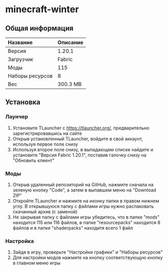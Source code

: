 # minecraft-winter

## Общая информация

| Название | Описание    |
| :-------- | :------- |
| Версия  | 1.20.1 |
| Загрузчик  | Fabric |
| Моды  | 115 |
| Наборы ресурсов  | 8 |
| Вес  | 300.3 MB |

## Установка

### Лаунчер
1. Установите TLauncher c https://tlauncher.org/, предварительно зарегистрировавшись на сайте
2. Открыв установленный TLauncher, войдите в свой аккаунт, используя первое поле снизу
3. Используя второе поле снизу, в выпадающем списке найдите и установите "Версия Fabric 1.20.1", поставив галочку снизу на "Обновить клиент"

### Моды
1. Открыв удаленный репозиторий на GitHub, нажмите сначала на зеленую кнопку "Code", а затем в выпавшем меню на "Download ZIP"
2. Откройте TLauncher и нажмите на иконку папки в правом нижнем углу. В открывшуюся папку с файлами игры нужно распаковать скачанный архив (с заменой)
3. Не закрывая папку с файлами игры убедитесь, что в папке "mods" находится 115 или 116 файлов, в папке "resourcepacks" находится 8 файлов и в папке "shaderpacks" находитя всего 1 файл

### Настройка
1. Зайдя в игру, проверьте "Настройки графики" и "Наборы ресурсов"
2. Для настройки модов нажмите на кнопку соответствующую кнопку в главном меню игры


